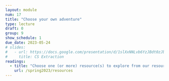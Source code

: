 ```yaml
---
layout: module
num: 17
title: "Choose your own adventure"
type: lecture
draft: 0
group: 9
show_schedule: 1
due_date: 2023-05-24
# slides:
#   - url: https://docs.google.com/presentation/d/1slXxNNLvb6YzJBdt0zJbp4M7Vv5-8A1Kz7bGSE686G8/edit?usp=sharing
#     title: CS Extraction
readings:
  - title: "Choose one (or more) resource(s) to explore from our resource page"
    url: /spring2023/resources
---    
```

